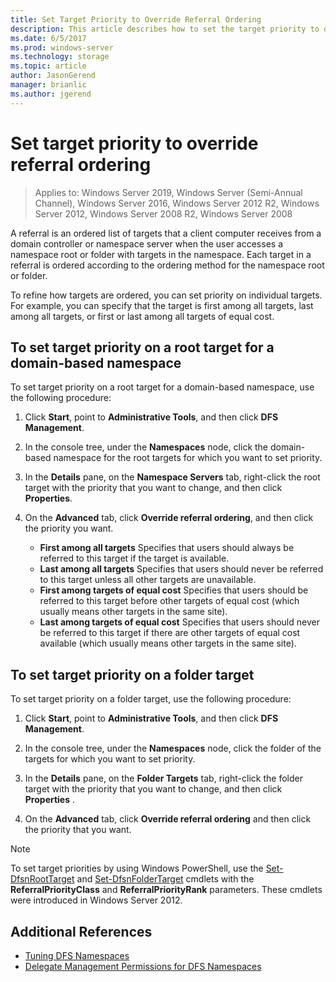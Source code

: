 ```yaml
---
title: Set Target Priority to Override Referral Ordering
description: This article describes how to set the target priority to override referral ordering
ms.date: 6/5/2017
ms.prod: windows-server
ms.technology: storage
ms.topic: article
author: JasonGerend
manager: brianlic
ms.author: jgerend
---
```

# Set target priority to override referral ordering

> Applies to: Windows Server 2019, Windows Server (Semi-Annual Channel), Windows Server 2016, Windows Server 2012 R2, Windows Server 2012, Windows Server 2008 R2, Windows Server 2008

A referral is an ordered list of targets that a client computer receives from a domain controller or namespace server when the user accesses a namespace root or folder with targets in the namespace. Each target in a referral is ordered according to the ordering method for the namespace root or folder.

To refine how targets are ordered, you can set priority on individual targets. For example, you can specify that the target is first among all targets, last among all targets, or first or last among all targets of equal cost.

## To set target priority on a root target for a domain-based namespace

To set target priority on a root target for a domain-based namespace, use the following procedure:

1.  Click **Start**, point to **Administrative Tools**, and then click **DFS Management**.

2.  In the console tree, under the **Namespaces** node, click the domain-based namespace for the root targets for which you want to set priority.

3.  In the **Details** pane, on the **Namespace Servers** tab, right-click the root target with the priority that you want to change, and then click **Properties**.

4.  On the **Advanced** tab, click **Override referral ordering**, and then click the priority  you want.

    -   **First among all targets**  Specifies that users should always be referred to this target if the target is available.
    -   **Last among all targets** Specifies that users should never be referred to this target unless all other targets are unavailable.
    -   **First among targets of equal cost**  Specifies that users should be referred to this target before other targets of equal cost (which usually means other targets in the same site).
    -   **Last among targets of equal cost**  Specifies that users should never be referred to this target if there are other targets of equal cost available (which usually means other targets in the same site).

## To set target priority on a folder target

To set target priority on a folder target, use the following procedure:

1.  Click **Start**, point to **Administrative Tools**, and then click **DFS Management**.

2.  In the console tree, under the **Namespaces** node, click the folder of the targets for which you want to set priority.

3.  In the **Details** pane, on the **Folder Targets** tab, right-click the folder target with the priority that you want to change, and then click **Properties** .

4.  On the **Advanced** tab, click **Override referral ordering**  and then click the priority that you want.

> [!NOTE]
> To set target priorities by using Windows PowerShell, use the  [Set-DfsnRootTarget](/powershell/module/dfsr/update-dfsrconfigurationfromad?view=win10-ps) and [Set-DfsnFolderTarget](/powershell/module/dfsr/update-dfsrconfigurationfromad?view=win10-ps) cmdlets with the **ReferralPriorityClass** and **ReferralPriorityRank** parameters. These cmdlets were introduced in Windows Server 2012.

## Additional References

-   [Tuning DFS Namespaces](tuning-dfs-namespaces.md)
-   [Delegate Management Permissions for DFS Namespaces](delegate-management-permissions-for-dfs-namespaces.md)
